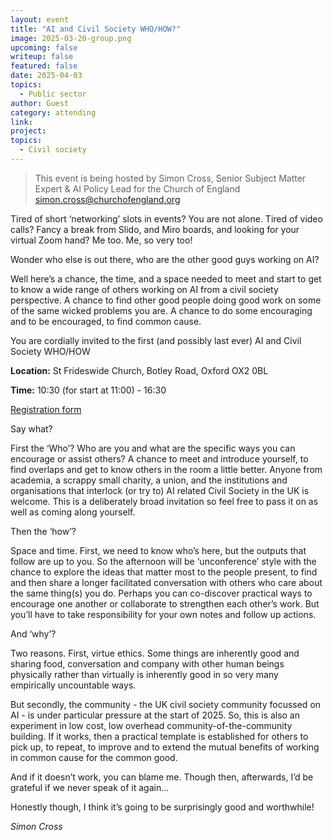 ```yaml
---
layout: event
title: "AI and Civil Society WHO/HOW?"
image: 2025-03-20-group.png
upcoming: false
writeup: false
featured: false
date: 2025-04-03
topics:
  - Public sector
author: Guest
category: attending
link: 
project: 
topics:
  - Civil society
---
```


> This event is being hosted by Simon Cross, Senior Subject Matter Expert & AI Policy Lead for the Church of England [simon.cross@churchofengland.org](mailto:simon.cross@churchofengland.org)

Tired of short ‘networking’ slots in events? You are not alone. Tired of video calls? Fancy a break from Slido, and Miro boards, and looking for your virtual Zoom hand? Me too. Me, so very too! 

Wonder who else is out there, who are the other good guys working on AI? 

Well here’s a chance, the time, and a space needed to meet and start to get to know a wide range of others working on AI from a civil society perspective. A chance to find other good people doing good work on some of the same wicked problems you are. A chance to do some encouraging and to be encouraged, to find common cause.

You are cordially invited to the first (and possibly last ever) AI and Civil Society WHO/HOW

<!--more-->

**Location:** St Frideswide Church, Botley Road, Oxford OX2 0BL

**Time:** 10:30 (for start at 11:00) - 16:30

[Registration form](https://eur01.safelinks.protection.outlook.com/?url=https%3A%2F%2Fdocs.google.com%2Fforms%2Fd%2F1X4JjhCa4Bs9jLTSIJy9NLaJWOHJvvFoMdT2wKxqsCeg%2Fedit&data=05%7C02%7CSimon.Cross%40oxford.anglican.org%7C63771fb7296d4ff5d87708dd4211b0ae%7C89fc0848423a41d790a1784e916fbcc4%7C0%7C0%7C638739365942466744%7CUnknown%7CTWFpbGZsb3d8eyJFbXB0eU1hcGkiOnRydWUsIlYiOiIwLjAuMDAwMCIsIlAiOiJXaW4zMiIsIkFOIjoiTWFpbCIsIldUIjoyfQ%3D%3D%7C0%7C%7C%7C&sdata=95M3mjTGrfL7wklXbbit2zT7RCejhgfdxumlkISObAU%3D&reserved=0)

Say what?

First the ‘Who’? Who are you and what are the specific ways you can encourage or assist others? A chance to meet and introduce yourself, to find overlaps and get to know others in the room a little better. Anyone from academia, a scrappy small charity, a union, and the institutions and organisations that interlock (or try to) AI related Civil Society in the UK is welcome. This is a deliberately broad invitation so feel free to pass it on as well as coming along yourself.

Then the ‘how’?

Space and time. First, we need to know who’s here, but the outputs that follow are up to you.  So the afternoon will be ‘unconference’ style with the chance to explore the ideas that matter most to the people present, to find and then share a longer facilitated conversation with others who care about the same thing(s) you do. Perhaps you can co-discover practical ways to encourage one another or collaborate to strengthen each other’s work. But you’ll have to take responsibility for your own notes and follow up actions.

And ‘why’?

Two reasons. First, virtue ethics. Some things are inherently good and sharing food, conversation and company with other human beings physically rather than virtually is inherently good in so very many empirically uncountable ways.

But secondly, the community - the UK civil society community focussed on AI - is under particular pressure at the start of 2025. So, this is also an experiment in low cost, low overhead community-of-the-community building. If it works, then a practical template is established for others to pick up, to repeat, to improve and to extend the mutual benefits of working in common cause for the common good. 

And if it doesn’t work, you can blame me. Though then, afterwards, I’d be grateful if we never speak of it again…

Honestly though, I think it’s going to be surprisingly good and worthwhile!

_Simon Cross_